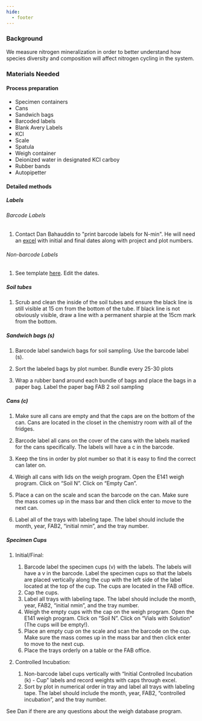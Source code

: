 ```yaml
---
hide:
  - footer
---
```


### Background 
We measure nitrogen mineralization in order to better understand how species diversity and composition will affect nitrogen cycling in the system. 

### Materials Needed
#### Process preparation
- Specimen containers						
- Cans
- Sandwich bags						
- Barcoded labels 
- Blank Avery Labels
- KCl			
- Scale
- Spatula						
- Weigh container
- Deionized water in designated KCl carboy			
- Rubber bands
- Autopipetter

#### Detailed methods

##### Labels
###### Barcode Labels
1. Contact Dan Bahauddin to "print barcode labels for N-min". He will need an [excel](https://docs.google.com/spreadsheets/d/1eL7ek2frYAXhQJCH2OPKwVSHVexf0tIj/edit?usp=sharing&ouid=117278050553426340443&rtpof=true&sd=true) with initial and final dates along with project and plot numbers.

###### Non-barcode Labels 
1. See template [here](https://docs.google.com/document/d/1eZ8I5mQuhcSHE8rSuSeaJTRVgbX7Epu8/edit?usp=sharing&ouid=117278050553426340443&rtpof=true&sd=true). Edit the dates.

##### Soil tubes
1. Scrub and clean the inside of the soil tubes and ensure the black line is still visible at 15 cm from the bottom of the tube. If black line is not obviously visible, draw a line with a permanent sharpie at the 15cm mark from the bottom.

##### Sandwich bags (s)
1. Barcode label sandwich bags for soil sampling. Use the barcode label (s).

2. Sort the labeled bags by plot number. Bundle every 25-30 plots 

3. Wrap a rubber band around each bundle of bags and place the bags in a paper bag. Label the paper bag FAB 2 soil sampling

##### Cans (c)
1. Make sure all cans are empty and that the caps are on the bottom of the can. Cans are located in the closet in the chemistry room with all of the fridges. 

2. Barcode label all cans on the cover of the cans with the labels marked for the cans specifically. The labels will have a c in the barcode.

3. Keep the tins in order by plot number so that it is easy to find the correct can later on.

4. Weigh all cans with lids on the weigh program. Open the E141 weigh program. Click on “Soil N”. Click on “Empty Can”. 

5. Place a can on the scale and scan the barcode on the can. Make sure the mass comes up in the mass bar and then click enter to move to the next can. 

6. Label all of the trays with labeling tape. The label should include the month, year, FAB2, “initial nmin”, and the tray number.

##### Specimen Cups
1. Initial/Final:  
    1. Barcode label the specimen cups (v) with the labels. The labels will have a v in the barcode. Label the specimen cups so that the labels are placed vertically along the cup with the left side of the label located at the top of the cup. The cups are located in the FAB office. 
    2. Cap the cups. 
    3. Label all trays with labeling tape. The label should include the month, year, FAB2, “initial nmin”, and the tray number.
    4. Weigh the empty cups with the cap on the weigh program. Open the E141 weigh program. Click on “Soil N”. Click on “Vials with Solution” (The cups will be empty!).
    5. Place an empty cup on the scale and scan the barcode on the cup. Make sure the mass comes up in the mass bar and then click enter to move to the next cup. 
    6. Place the trays orderly on a table or the FAB office. 

2. Controlled Incubation:
    1. Non-barcode label cups vertically with “Initial Controlled Incubation (k) - Cup” labels and record weights with caps through excel.
    2. Sort by plot in numerical order in tray and label all trays with labeling tape. The label should include the month, year, FAB2, “controlled incubation”, and the tray number.

See Dan if there are any questions about the weigh database program. 